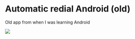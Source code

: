 # Automatic redial Android (old)
Old app from when I was learning Android

<img src="https://res.cloudinary.com/davmivgjv/image/upload/v1663788662/apps_screenshots/redial_xfclsy.png"></img>
